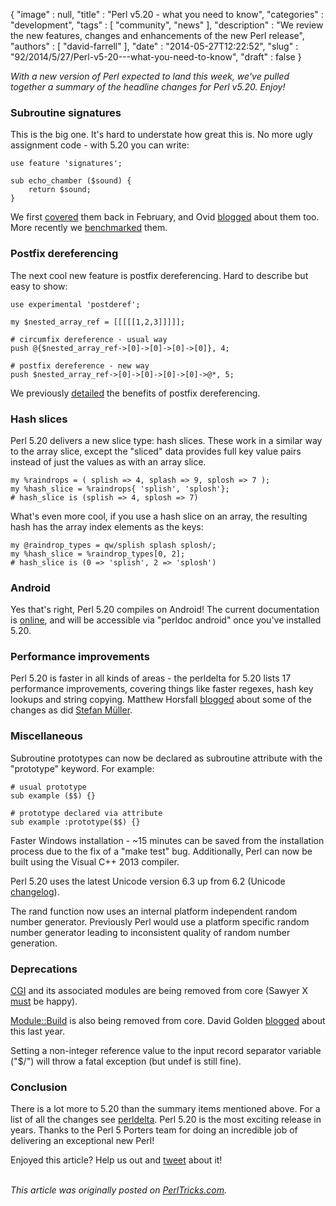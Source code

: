 {
   "image" : null,
   "title" : "Perl v5.20 - what you need to know",
   "categories" : "development",
   "tags" : [
      "community",
      "news"
   ],
   "description" : "We review the new features, changes and enhancements of the new Perl release",
   "authors" : [
      "david-farrell"
   ],
   "date" : "2014-05-27T12:22:52",
   "slug" : "92/2014/5/27/Perl-v5-20---what-you-need-to-know",
   "draft" : false
}


*With a new version of Perl expected to land this week, we've pulled together a summary of the headline changes for Perl v5.20. Enjoy!*

### Subroutine signatures

This is the big one. It's hard to understate how great this is. No more ugly assignment code - with 5.20 you can write:

``` prettyprint
use feature 'signatures';

sub echo_chamber ($sound) {
    return $sound;
}
```

We first [covered](http://perltricks.com/article/72/2014/2/24/Perl-levels-up-with-native-subroutine-signatures) them back in February, and Ovid [blogged](http://blogs.perl.org/users/ovid/2014/03/subroutine-signatures-in-perl-are-long-overdue.html) about them too. More recently we [benchmarked](http://perltricks.com/article/88/2014/5/12/Benchmarking-subroutine-signatures) them.

### Postfix dereferencing

The next cool new feature is postfix dereferencing. Hard to describe but easy to show:

``` prettyprint
use experimental 'postderef';

my $nested_array_ref = [[[[[1,2,3]]]]];

# circumfix dereference - usual way
push @{$nested_array_ref->[0]->[0]->[0]->[0]}, 4;

# postfix dereference - new way
push $nested_array_ref->[0]->[0]->[0]->[0]->@*, 5;
```

We previously [detailed](http://perltricks.com/article/68/2014/2/13/Cool-new-Perl-feature--postfix-dereferencing) the benefits of postfix dereferencing.

### Hash slices

Perl 5.20 delivers a new slice type: hash slices. These work in a similar way to the array slice, except the "sliced" data provides full key value pairs instead of just the values as with an array slice.

``` prettyprint
my %raindrops = ( splish => 4, splash => 9, splosh => 7 );
my %hash_slice = %raindrops{ 'splish', 'splosh'};
# hash_slice is (splish => 4, splosh => 7)
```

What's even more cool, if you use a hash slice on an array, the resulting hash has the array index elements as the keys:

``` prettyprint
my @raindrop_types = qw/splish splash splosh/;
my %hash_slice = %raindrop_types[0, 2];
# hash_slice is (0 => 'splish', 2 => 'splosh')
```

### Android

Yes that's right, Perl 5.20 compiles on Android! The current documentation is [online](https://github.com/Perl/perl5/blob/blead/README.android), and will be accessible via "perldoc android" once you've installed 5.20.

### Performance improvements

Perl 5.20 is faster in all kinds of areas - the perldelta for 5.20 lists 17 performance improvements, covering things like faster regexes, hash key lookups and string copying. Matthew Horsfall [blogged](http://blogs.perl.org/users/matthew_horsfall/2014/02/perl-519x-performance-improvements.html) about some of the changes as did [Stefan Müller](http://blog.booking.com/more-optimizations-in-perl-5.20-to-be.html).

### Miscellaneous

Subroutine prototypes can now be declared as subroutine attribute with the "prototype" keyword. For example:

``` prettyprint
# usual prototype
sub example ($$) {}

# prototype declared via attribute
sub example :prototype($$) {}
```

Faster Windows installation - ~15 minutes can be saved from the installation process due to the fix of a "make test" bug. Additionally, Perl can now be built using the Visual C++ 2013 compiler.

Perl 5.20 uses the latest Unicode version 6.3 up from 6.2 (Unicode [changelog](http://www.unicode.org/versions/Unicode6.3.0/)).

The rand function now uses an internal platform independent random number generator. Previously Perl would use a platform specific random number generator leading to inconsistent quality of random number generation.

### Deprecations

[CGI](https://metacpan.org/pod/CGI) and its associated modules are being removed from core (Sawyer X [must](http://www.youtube.com/watch?v=jKOqtRMT85s) be happy).

[Module::Build](https://metacpan.org/pod/Module::Build) is also being removed from core. David Golden [blogged](http://www.dagolden.com/index.php/2140/paying-respect-to-modulebuild/) about this last year.

Setting a non-integer reference value to the input record separator variable ("$/") will throw a fatal exception (but undef is still fine).

### Conclusion

There is a lot more to 5.20 than the summary items mentioned above. For a list of all the changes see [perldelta](https://github.com/Perl/perl5/blob/blead/pod/perl5200delta.pod). Perl 5.20 is the most exciting release in years. Thanks to the Perl 5 Porters team for doing an incredible job of delivering an exceptional new Perl!

Enjoyed this article? Help us out and [tweet](https://twitter.com/intent/tweet?original_referer=http%3A%2F%2Fperltricks.com%2Farticle%2F92%2F2014%2F5%2F27%2FPerl-v5-20-what-you-need-to-know&text=Perl+v5.20+-+what+you+need+to+know&tw_p=tweetbutton&url=http%3A%2F%2Fperltricks.com%2Farticle%2F92%2F2014%2F5%2F27%2FPerl-v5-20-what-you-need-to-know&via=perltricks) about it!

\
*This article was originally posted on [PerlTricks.com](http://perltricks.com).*

